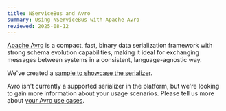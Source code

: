 ```yaml
---
title: NServiceBus and Avro
summary: Using NServiceBus with Apache Avro
reviewed: 2025-08-12
---
```


[Apache Avro](https://avro.apache.org/) is a compact, fast, binary data serialization framework with strong schema evolution capabilities, making it ideal for exchanging messages between systems in a consistent, language-agnostic way.

We've created a [sample to showcase the serializer](/samples/serializers/avro/).

Avro isn't currently a supported serializer in the platform, but we're looking to gain more information about your usage scenarios.
Please tell us more about [your Avro use cases](https://github.com/Particular/NServiceBus/issues/TODO).

